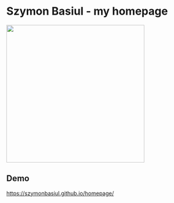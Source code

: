 # Szymon Basiul - my homepage

<img src="images/BasiulSzymon.jpg" width="360">


## Demo
https://szymonbasiul.github.io/homepage/
